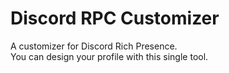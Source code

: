 # Discord RPC Customizer
A customizer for Discord Rich Presence. <br />
You can design your profile with this single tool.
